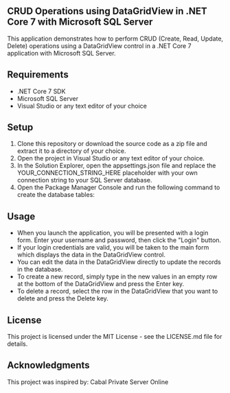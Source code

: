 ## CRUD Operations using DataGridView in .NET Core 7 with Microsoft SQL Server
This application demonstrates how to perform CRUD (Create, Read, Update, Delete) operations using a DataGridView control in a .NET Core 7 application with Microsoft SQL Server.

## Requirements
- .NET Core 7 SDK
- Microsoft SQL Server
- Visual Studio or any text editor of your choice

## Setup
1. Clone this repository or download the source code as a zip file and extract it to a directory of your choice.
2. Open the project in Visual Studio or any text editor of your choice.
3. In the Solution Explorer, open the appsettings.json file and replace the YOUR_CONNECTION_STRING_HERE placeholder with your own connection string to your SQL Server database.
4. Open the Package Manager Console and run the following command to create the database tables:

## Usage
- When you launch the application, you will be presented with a login form. Enter your username and password, then click the "Login" button.
- If your login credentials are valid, you will be taken to the main form which displays the data in the DataGridView control.
- You can edit the data in the DataGridView directly to update the records in the database.
- To create a new record, simply type in the new values in an empty row at the bottom of the DataGridView and press the Enter key. 
- To delete a record, select the row in the DataGridView that you want to delete and press the Delete key.

## License
This project is licensed under the MIT License - see the LICENSE.md file for details.

## Acknowledgments
This project was inspired by: Cabal Private Server Online
